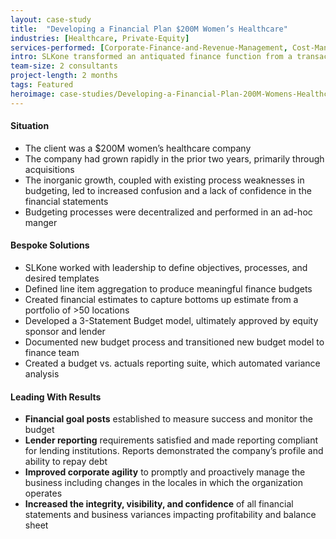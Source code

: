 ```yaml
---
layout: case-study
title:  "Developing a Financial Plan $200M Women’s Healthcare"
industries: [Healthcare, Private-Equity]
services-performed: [Corporate-Finance-and-Revenue-Management, Cost-Management]
intro: SLKone transformed an antiquated finance function from a transaction manager to a strategic business partner.  The improvement plan set the right metrics, measures, and analyses to grow the organization
team-size: 2 consultants
project-length: 2 months
tags: Featured
heroimage: case-studies/Developing-a-Financial-Plan-200M-Womens-Healthcare.jpg
---
```


#### Situation
- The client was a $200M women’s healthcare company
- The company had grown rapidly in the prior two years, primarily through acquisitions
- The inorganic growth, coupled with existing process weaknesses in budgeting, led to increased confusion and a lack of confidence in the financial statements
- Budgeting processes were decentralized and performed in an ad-hoc manger

#### Bespoke Solutions
- SLKone worked with leadership to define objectives, processes, and desired templates
- Defined line item aggregation to produce meaningful finance budgets
- Created financial estimates to capture bottoms up estimate from a portfolio of >50 locations
- Developed a 3-Statement Budget model, ultimately approved by equity sponsor and lender
- Documented new budget process and transitioned new budget model to finance team
- Created a budget vs. actuals reporting suite, which automated variance analysis

#### Leading With Results
- **Financial goal posts** established to measure success and monitor the budget
- **Lender reporting** requirements satisfied and made reporting compliant for lending institutions.  Reports demonstrated the company’s profile and ability to repay debt
- **Improved corporate agility** to promptly and proactively manage the business including changes in the locales in which the organization operates
- **Increased the integrity, visibility, and confidence** of all financial statements and business variances impacting profitability and balance sheet
